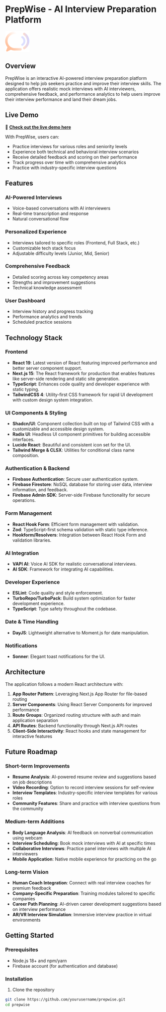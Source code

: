 # PrepWise - AI Interview Preparation Platform

![PrepWise Logo](public/logo.svg)

## Overview

PrepWise is an interactive AI-powered interview preparation platform designed to help job seekers practice and improve their interview skills. The application offers realistic mock interviews with AI interviewers, comprehensive feedback, and performance analytics to help users improve their interview performance and land their dream jobs.

## Live Demo

🚀 **[Check out the live demo here](https://ai-interview-prep-umber.vercel.app/)**

With PrepWise, users can:

- Practice interviews for various roles and seniority levels
- Experience both technical and behavioral interview scenarios
- Receive detailed feedback and scoring on their performance
- Track progress over time with comprehensive analytics
- Practice with industry-specific interview questions

## Features

### AI-Powered Interviews

- Voice-based conversations with AI interviewers
- Real-time transcription and response
- Natural conversational flow

### Personalized Experience

- Interviews tailored to specific roles (Frontend, Full Stack, etc.)
- Customizable tech stack focus
- Adjustable difficulty levels (Junior, Mid, Senior)

### Comprehensive Feedback

- Detailed scoring across key competency areas
- Strengths and improvement suggestions
- Technical knowledge assessment

### User Dashboard

- Interview history and progress tracking
- Performance analytics and trends
- Scheduled practice sessions

## Technology Stack

### Frontend

- **React 19**: Latest version of React featuring improved performance and better server component support.
- **Next.js 15**: The React framework for production that enables features like server-side rendering and static site generation.
- **TypeScript**: Enhances code quality and developer experience with static typing.
- **TailwindCSS 4**: Utility-first CSS framework for rapid UI development with custom design system integration.

### UI Components & Styling

- **Shadcn/UI**: Component collection built on top of Tailwind CSS with a customizable and accessible design system.
- **Radix UI**: Headless UI component primitives for building accessible interfaces.
- **Lucide React**: Beautiful and consistent icon set for the UI.
- **Tailwind Merge & CLSX**: Utilities for conditional class name composition.

### Authentication & Backend

- **Firebase Authentication**: Secure user authentication system.
- **Firebase Firestore**: NoSQL database for storing user data, interview information, and feedback.
- **Firebase Admin SDK**: Server-side Firebase functionality for secure operations.

### Form Management

- **React Hook Form**: Efficient form management with validation.
- **Zod**: TypeScript-first schema validation with static type inference.
- **Hookform/Resolvers**: Integration between React Hook Form and validation libraries.

### AI Integration

- **VAPI AI**: Voice AI SDK for realistic conversational interviews.
- **AI SDK**: Framework for integrating AI capabilities.

### Developer Experience

- **ESLint**: Code quality and style enforcement.
- **TurboRepo/TurboPack**: Build system optimization for faster development experience.
- **TypeScript**: Type safety throughout the codebase.

### Date & Time Handling

- **DayJS**: Lightweight alternative to Moment.js for date manipulation.

### Notifications

- **Sonner**: Elegant toast notifications for the UI.

## Architecture

The application follows a modern React architecture with:

1. **App Router Pattern**: Leveraging Next.js App Router for file-based routing
2. **Server Components**: Using React Server Components for improved performance
3. **Route Groups**: Organized routing structure with auth and main application separation
4. **API Routes**: Backend functionality through Next.js API routes
5. **Client-Side Interactivity**: React hooks and state management for interactive features

## Future Roadmap

### Short-term Improvements

- **Resume Analysis**: AI-powered resume review and suggestions based on job descriptions
- **Video Recording**: Option to record interview sessions for self-review
- **Interview Templates**: Industry-specific interview templates for various roles
- **Community Features**: Share and practice with interview questions from the community

### Medium-term Additions

- **Body Language Analysis**: AI feedback on nonverbal communication using webcam
- **Interview Scheduling**: Book mock interviews with AI at specific times
- **Collaborative Interviews**: Practice panel interviews with multiple AI interviewers
- **Mobile Application**: Native mobile experience for practicing on the go

### Long-term Vision

- **Human Coach Integration**: Connect with real interview coaches for premium feedback
- **Company-Specific Preparation**: Training modules tailored to specific companies
- **Career Path Planning**: AI-driven career development suggestions based on interview performance
- **AR/VR Interview Simulation**: Immersive interview practice in virtual environments

## Getting Started

### Prerequisites

- Node.js 18+ and npm/yarn
- Firebase account (for authentication and database)

### Installation

1. Clone the repository

```bash
git clone https://github.com/yourusername/prepwise.git
cd prepwise
```
